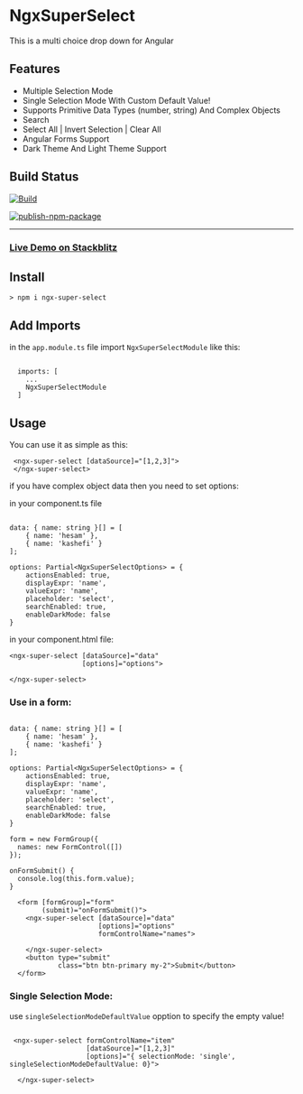 # NgxSuperSelect

This is a multi choice drop down for Angular

## Features

* Multiple Selection Mode
* Single Selection Mode With Custom Default Value!
* Supports Primitive Data Types (number, string) And Complex Objects
* Search
* Select All | Invert Selection | Clear All
* Angular Forms Support
* Dark Theme And Light Theme Support


## Build Status

[![Build](https://github.com/HesamKashefi/ngx-super-select/actions/workflows/build.yml/badge.svg)](https://github.com/HesamKashefi/ngx-super-select/actions/workflows/build.yml)

[![publish-npm-package](https://github.com/HesamKashefi/ngx-super-select/actions/workflows/npm-publish.yml/badge.svg)](https://github.com/HesamKashefi/ngx-super-select/actions/workflows/npm-publish.yml)

---
### [Live Demo on Stackblitz](https://stackblitz.com/edit/ngxsuperselect-demo)

## Install

```
> npm i ngx-super-select
```

## Add Imports

in the `app.module.ts` file import `NgxSuperSelectModule` like this:

```

  imports: [
    ...
    NgxSuperSelectModule
  ]

```

## Usage

You can use it as simple as this:
```
 <ngx-super-select [dataSource]="[1,2,3]">
 </ngx-super-select>
```

if you have complex object data then you need to set options:

in your component.ts file
```

data: { name: string }[] = [
    { name: 'hesam' },
    { name: 'kashefi' }
];

options: Partial<NgxSuperSelectOptions> = {
    actionsEnabled: true,
    displayExpr: 'name',
    valueExpr: 'name',
    placeholder: 'select',
    searchEnabled: true,
    enableDarkMode: false
}

```
in your component.html file:
```
<ngx-super-select [dataSource]="data"
                  [options]="options">

</ngx-super-select>

  ```

### Use in a form:
```

data: { name: string }[] = [
    { name: 'hesam' },
    { name: 'kashefi' }
];

options: Partial<NgxSuperSelectOptions> = {
    actionsEnabled: true,
    displayExpr: 'name',
    valueExpr: 'name',
    placeholder: 'select',
    searchEnabled: true,
    enableDarkMode: false
}

form = new FormGroup({
  names: new FormControl([])
});

onFormSubmit() {
  console.log(this.form.value);
}

```

```
  <form [formGroup]="form"
        (submit)="onFormSubmit()">
    <ngx-super-select [dataSource]="data"
                      [options]="options"
                      formControlName="names">

    </ngx-super-select>
    <button type="submit"
            class="btn btn-primary my-2">Submit</button>
  </form>
  ```

  
### Single Selection Mode:

use `singleSelectionModeDefaultValue` opption to specify the empty value!

```

 <ngx-super-select formControlName="item"
                   [dataSource]="[1,2,3]"
                   [options]="{ selectionMode: 'single', singleSelectionModeDefaultValue: 0}">

  </ngx-super-select>
    
```
